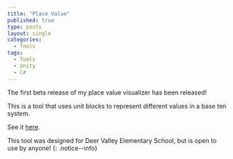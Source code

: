```yaml
---
title: "Place Value"
published: true
type: posts
layout: single
categories:
  - Tools
tags:
  - Tools
  - Unity
  - C#
---
```


The first beta release of my place value visualizer has been released!

This is a tool that uses unit blocks to represent different values in a base ten system.

See it [here](/place-value/).

This tool was designed for Deer Valley Elementary School, but is open to use by anyone!
{: .notice--info}